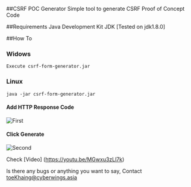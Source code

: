 ##CSRF POC Generator
Simple tool  to generate CSRF Proof of Concept Code


##Requirements
Java Development Kit JDK  [Tested on jdk1.8.0] 

##How To 
### Widows
    Execute csrf-form-generator.jar

### Linux
    java -jar csrf-form-generator.jar


#### Add HTTP Response Code 

![First](https://s14.postimg.org/3u7txi1s1/image.png)

#### Click Generate
![Second](https://s22.postimg.org/d6prehzc1/image.png)


Check [Video] (https://youtu.be/MGwxu3zLl7k)


Is there any bugs or anything you want to say, Contact toeKhaing@cyberwings.asia
